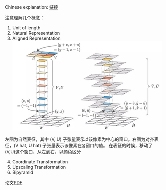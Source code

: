 Chinese explanation: [链接](https://mp.weixin.qq.com/s/SsXqcL5evYUw3KoxIq60kQ)

注意理解几个概念：
1) Unit of length
2) Natural Representation
3) Aligned Representation ![image](https://github.com/sunshinee24/Paper/blob/master/segmentation/images/TensorMask_Aligned_representation.jpg)

左图为自然表征，其中 (V, U) 子张量表示以该像素为中心的窗口。右图为对齐表征，(V hat, U hat) 子张量表示该像素在各窗口的值。
在表征的时候，移动了(V,U)这个窗口，从左到右，以颜色区分

4) Coordinate Transformation
5) Upscaling Transformation
6) Bipyramid

论文[PDF](https://arxiv.org/pdf/1903.12174.pdf)
